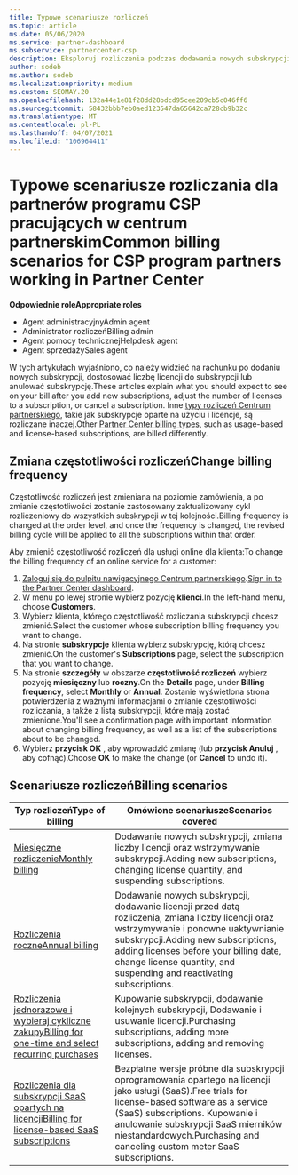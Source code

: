 ```yaml
---
title: Typowe scenariusze rozliczeń
ms.topic: article
ms.date: 05/06/2020
ms.service: partner-dashboard
ms.subservice: partnercenter-csp
description: Eksploruj rozliczenia podczas dodawania nowych subskrypcji, Dostosuj liczbę licencji lub Anuluj subskrypcję. Zobacz, jak różnią się subskrypcje oparte na użyciu i licencji.
author: sodeb
ms.author: sodeb
ms.localizationpriority: medium
ms.custom: SEOMAY.20
ms.openlocfilehash: 132a44e1e81f28dd28bdcd95cee209cb5c046ff6
ms.sourcegitcommit: 58432bbb7eb0aed123547da65642ca728cb9b32c
ms.translationtype: MT
ms.contentlocale: pl-PL
ms.lasthandoff: 04/07/2021
ms.locfileid: "106964411"
---
```

# <a name="common-billing-scenarios-for-csp-program-partners-working-in-partner-center"></a><span data-ttu-id="e3d9c-104">Typowe scenariusze rozliczania dla partnerów programu CSP pracujących w centrum partnerskim</span><span class="sxs-lookup"><span data-stu-id="e3d9c-104">Common billing scenarios for CSP program partners working in Partner Center</span></span>

<span data-ttu-id="e3d9c-105">**Odpowiednie role**</span><span class="sxs-lookup"><span data-stu-id="e3d9c-105">**Appropriate roles**</span></span>

- <span data-ttu-id="e3d9c-106">Agent administracyjny</span><span class="sxs-lookup"><span data-stu-id="e3d9c-106">Admin agent</span></span>
- <span data-ttu-id="e3d9c-107">Administrator rozliczeń</span><span class="sxs-lookup"><span data-stu-id="e3d9c-107">Billing admin</span></span>
- <span data-ttu-id="e3d9c-108">Agent pomocy technicznej</span><span class="sxs-lookup"><span data-stu-id="e3d9c-108">Helpdesk agent</span></span>
- <span data-ttu-id="e3d9c-109">Agent sprzedaży</span><span class="sxs-lookup"><span data-stu-id="e3d9c-109">Sales agent</span></span>

<span data-ttu-id="e3d9c-110">W tych artykułach wyjaśniono, co należy widzieć na rachunku po dodaniu nowych subskrypcji, dostosować liczbę licencji do subskrypcji lub anulować subskrypcję.</span><span class="sxs-lookup"><span data-stu-id="e3d9c-110">These articles explain what you should expect to see on your bill after you add new subscriptions, adjust the number of licenses to a subscription, or cancel a subscription.</span></span> <span data-ttu-id="e3d9c-111">Inne [typy rozliczeń Centrum partnerskiego](billing-different-types.md), takie jak subskrypcje oparte na użyciu i licencje, są rozliczane inaczej.</span><span class="sxs-lookup"><span data-stu-id="e3d9c-111">Other [Partner Center billing types](billing-different-types.md), such as usage-based and license-based subscriptions, are billed differently.</span></span>


## <a name="change-billing-frequency"></a><span data-ttu-id="e3d9c-112">Zmiana częstotliwości rozliczeń</span><span class="sxs-lookup"><span data-stu-id="e3d9c-112">Change billing frequency</span></span>

<span data-ttu-id="e3d9c-113">Częstotliwość rozliczeń jest zmieniana na poziomie zamówienia, a po zmianie częstotliwości zostanie zastosowany zaktualizowany cykl rozliczeniowy do wszystkich subskrypcji w tej kolejności.</span><span class="sxs-lookup"><span data-stu-id="e3d9c-113">Billing frequency is changed at the order level, and once the frequency is changed, the revised billing cycle will be applied to all the subscriptions within that order.</span></span> 

<span data-ttu-id="e3d9c-114">Aby zmienić częstotliwość rozliczeń dla usługi online dla klienta:</span><span class="sxs-lookup"><span data-stu-id="e3d9c-114">To change the billing frequency of an online service for a customer:</span></span>

1. <span data-ttu-id="e3d9c-115">[Zaloguj się do pulpitu nawigacyjnego Centrum partnerskiego](https://partner.microsoft.com/dashboard/home).</span><span class="sxs-lookup"><span data-stu-id="e3d9c-115">[Sign in to the Partner Center dashboard](https://partner.microsoft.com/dashboard/home).</span></span>
2. <span data-ttu-id="e3d9c-116">W menu po lewej stronie wybierz pozycję **klienci**.</span><span class="sxs-lookup"><span data-stu-id="e3d9c-116">In the left-hand menu, choose **Customers**.</span></span>
3. <span data-ttu-id="e3d9c-117">Wybierz klienta, którego częstotliwość rozliczania subskrypcji chcesz zmienić.</span><span class="sxs-lookup"><span data-stu-id="e3d9c-117">Select the customer whose subscription billing frequency you want to change.</span></span>
4. <span data-ttu-id="e3d9c-118">Na stronie **subskrypcje** klienta wybierz subskrypcję, którą chcesz zmienić.</span><span class="sxs-lookup"><span data-stu-id="e3d9c-118">On the customer's **Subscriptions** page, select the subscription that you want to change.</span></span>
5. <span data-ttu-id="e3d9c-119">Na stronie **szczegóły** w obszarze **częstotliwość rozliczeń** wybierz pozycję **miesięczny** lub **roczny**.</span><span class="sxs-lookup"><span data-stu-id="e3d9c-119">On the **Details** page, under **Billing frequency**, select **Monthly** or **Annual**.</span></span> <span data-ttu-id="e3d9c-120">Zostanie wyświetlona strona potwierdzenia z ważnymi informacjami o zmianie częstotliwości rozliczania, a także z listą subskrypcji, które mają zostać zmienione.</span><span class="sxs-lookup"><span data-stu-id="e3d9c-120">You'll see a confirmation page with important information about changing billing frequency, as well as a list of the subscriptions about to be changed.</span></span>
6. <span data-ttu-id="e3d9c-121">Wybierz **przycisk OK** , aby wprowadzić zmianę (lub **przycisk Anuluj** , aby cofnąć).</span><span class="sxs-lookup"><span data-stu-id="e3d9c-121">Choose **OK** to make the change (or **Cancel** to undo it).</span></span>

## <a name="billing-scenarios"></a><span data-ttu-id="e3d9c-122">Scenariusze rozliczeń</span><span class="sxs-lookup"><span data-stu-id="e3d9c-122">Billing scenarios</span></span>

| <span data-ttu-id="e3d9c-123">Typ rozliczeń</span><span class="sxs-lookup"><span data-stu-id="e3d9c-123">Type of billing</span></span> | <span data-ttu-id="e3d9c-124">Omówione scenariusze</span><span class="sxs-lookup"><span data-stu-id="e3d9c-124">Scenarios covered</span></span> |
| --------------- | ----------------- |
| [<span data-ttu-id="e3d9c-125">Miesięczne rozliczenie</span><span class="sxs-lookup"><span data-stu-id="e3d9c-125">Monthly billing</span></span>](common-billing-scenarios-monthly.md) | <span data-ttu-id="e3d9c-126">Dodawanie nowych subskrypcji, zmiana liczby licencji oraz wstrzymywanie subskrypcji.</span><span class="sxs-lookup"><span data-stu-id="e3d9c-126">Adding new subscriptions, changing license quantity, and suspending subscriptions.</span></span> |
| [<span data-ttu-id="e3d9c-127">Rozliczenia roczne</span><span class="sxs-lookup"><span data-stu-id="e3d9c-127">Annual billing</span></span>](common-billing-scenarios-annual.md) | <span data-ttu-id="e3d9c-128">Dodawanie nowych subskrypcji, dodawanie licencji przed datą rozliczenia, zmiana liczby licencji oraz wstrzymywanie i ponowne uaktywnianie subskrypcji.</span><span class="sxs-lookup"><span data-stu-id="e3d9c-128">Adding new subscriptions, adding licenses before your billing date, change license quantity, and suspending and reactivating subscriptions.</span></span> |
| [<span data-ttu-id="e3d9c-129">Rozliczenia jednorazowe i wybieraj cykliczne zakupy</span><span class="sxs-lookup"><span data-stu-id="e3d9c-129">Billing for one-time and select recurring purchases</span></span>](common-billing-scenarios-onetime-recurring.md) | <span data-ttu-id="e3d9c-130">Kupowanie subskrypcji, dodawanie kolejnych subskrypcji, Dodawanie i usuwanie licencji.</span><span class="sxs-lookup"><span data-stu-id="e3d9c-130">Purchasing subscriptions, adding more subscriptions, adding and removing licenses.</span></span> |
| [<span data-ttu-id="e3d9c-131">Rozliczenia dla subskrypcji SaaS opartych na licencji</span><span class="sxs-lookup"><span data-stu-id="e3d9c-131">Billing for license-based SaaS subscriptions</span></span>](common-billing-scenarios-saas.md) | <span data-ttu-id="e3d9c-132">Bezpłatne wersje próbne dla subskrypcji oprogramowania opartego na licencji jako usługi (SaaS).</span><span class="sxs-lookup"><span data-stu-id="e3d9c-132">Free trials for license-based software as a service (SaaS) subscriptions.</span></span> <span data-ttu-id="e3d9c-133">Kupowanie i anulowanie subskrypcji SaaS mierników niestandardowych.</span><span class="sxs-lookup"><span data-stu-id="e3d9c-133">Purchasing and canceling custom meter SaaS subscriptions.</span></span> |
